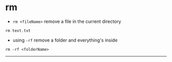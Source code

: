 # rm

- `rm <fileName>` remove a file in the current directory

```
rm text.txt
```

- using `-rf` remove a folder and everything's inside

```
rm -rf <folderName>
```

---
